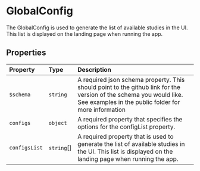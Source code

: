 # GlobalConfig

The GlobalConfig is used to generate the list of available studies in the UI.
This list is displayed on the landing page when running the app.

## Properties

| Property | Type | Description |
| :------ | :------ | :------ |
| `$schema` | `string` | A required json schema property. This should point to the github link for the version of the schema you would like. See examples in the public folder for more information |
| `configs` | `object` | A required property that specifies the options for the configList property. |
| `configsList` | `string`[] | A required property that is used to generate the list of available studies in the UI. This list is displayed on the landing page when running the app. |
